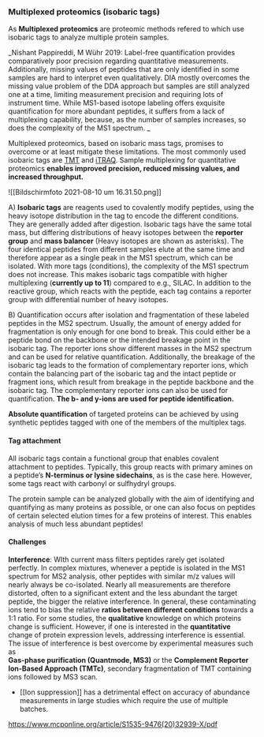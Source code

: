 ### Multiplexed proteomics (isobaric tags)
 As __Multiplexed proteomics__ are proteomic methods refered to which use isobaric tags to analyze multiple protein samples.
 
_Nishant Pappireddi, M Wühr 2019:
Label-free quantification provides comparatively poor precision regarding quantitative measurements. Additionally, missing values of peptides that are only identified in some samples are hard to interpret even qualitatively. DIA mostly overcomes the missing value problem of the DDA approach but samples are still analyzed one at a time, limiting measurement precision and requiring lots of instrument time. While MS1-based isotope labeling offers exquisite quantification for more abundant peptides, it suffers from a lack of multiplexing capability, because, as the number of samples increases, so does the complexity of the MS1 spectrum. _

Multiplexed proteomics, based on isobaric mass tags, promises to overcome or at least mitigate these limitations. The most commonly used isobaric tags are [TMT](https://www.wikiwand.com/en/Tandem_mass_tag) and [iTRAQ](https://www.sciencedirect.com/science/article/pii/S153594762032939X?via%3Dihub). Sample multiplexing for quantitative proteomics __enables improved precision, reduced missing values, and increased throughput.__

![[Bildschirmfoto 2021-08-10 um 16.31.50.png]]

A) __Isobaric tags__ are reagents used to covalently modify peptides, using the heavy isotope distribution in the tag to encode the different conditions. They are generally added after digestion. Isobaric tags have the same total mass, but differing distributions of heavy isotopes between the __reporter group__ and __mass balancer__ (Heavy isotopes are shown as asterisks). The four identical peptides from different samples elute at the same time and therefore appear as a single peak in the MS1 spectrum, which can be isolated. With more tags (conditions), the complexity of the MS1 spectrum does not increase. This makes isobaric tags compatible with higher multiplexing (__currently up to 11__) compared to e.g., SILAC. In addition to the reactive group, which reacts with the peptide, each tag contains a reporter group with differential number of heavy isotopes. 

B) Quantification occurs after isolation and fragmentation of these labeled peptides in the MS2 spectrum. Usually, the amount of energy added for fragmentation is only enough for one bond to break. This could either be a peptide bond on the backbone or the intended breakage point in the isobaric tag. The reporter ions show different masses in the MS2 spectrum and can be used for relative quantification. Additionally, the breakage of the isobaric tag leads to the formation of complementary reporter ions, which contain the balancing part of the isobaric tag and the intact peptide or fragment ions, which result from breakage in the peptide backbone and the isobaric tag. The complementary reporter ions can also be used for quantification. __The b- and y-ions are used for peptide identification.__

__Absolute quantification__ of targeted proteins can be achieved by using synthetic peptides tagged with one of the members of the multiplex tags.

#### Tag attachment
All isobaric tags contain a functional group that enables covalent attachment to peptides. Typically, this group reacts with primary amines on a peptide’s __N-terminus or lysine sidechains__, as is the case here. However, some tags react with carbonyl or sulfhydryl groups.

The protein sample can be analyzed globally with the aim of identifying and quantifying as many proteins as possible, or one can also focus on peptides of certain selected elution times for a few proteins of interest. This enables analysis of much less abundant peptides!

#### Challenges
__Interference__: WIth current mass filters peptides rarely get isolated perfectly. In complex mixtures, whenever a peptide is isolated in the MS1 spectrum for MS2 analysis, other peptides with similar m/z values will nearly always be co-isolated. Nearly all measurements are therefore distorted, often to a significant extent and the less abundant the target peptide, the bigger the relative interference. In general, these contaminating ions tend to bias the relative __ratios between different conditions__ towards a 1:1 ratio. For some studies, the __qualitative__ knowledge on which proteins change is sufficient. However, if one is interested in the __quantitative__ change of protein expression levels, addressing interference is essential. The issue of interference is best overcome by experimental measures such as  
__Gas-phase purification (Quantmode, MS3)__ or the __Complement Reporter Ion-Based Approach (TMTc)__, secondary fragmentation of TMT containing ions followed by MS3 scan.

- [[Ion suppression]] has a detrimental effect on accuracy of abundance measurements in large studies which require the use of multiple batches. 

https://www.mcponline.org/article/S1535-9476(20)32939-X/pdf